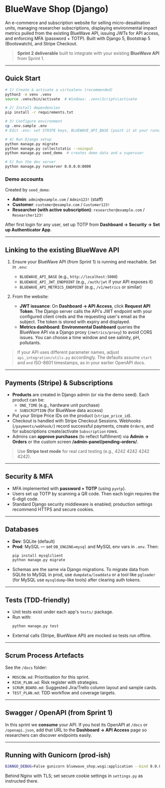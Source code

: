 # BlueWave Shop (Django)

An e-commerce and subscription website for selling micro-desalination units, managing researcher subscriptions,
displaying environmental impact metrics pulled from the existing BlueWave API, issuing JWTs for API access,
and enforcing MFA (password + TOTP). Built with Django 5, Bootstrap 5 (Bootswatch), and Stripe Checkout.

> **Sprint 2 deliverable** built to integrate with your existing **BlueWave API** from Sprint 1.

---

## Quick Start

```bash
# 1) Create & activate a virtualenv (recommended)
python3 -m venv .venv
source .venv/bin/activate  # Windows: .venv\Scripts\activate

# 2) Install dependencies
pip install -r requirements.txt

# 3) Configure environment
cp .env.sample .env
# Edit .env: set STRIPE keys, BLUEWAVE_API_BASE (point it at your running API), etc.

# 4) Run Django setup
python manage.py migrate
python manage.py collectstatic --noinput
python manage.py seed_demo  # creates demo data and a superuser

# 5) Run the dev server
python manage.py runserver 0.0.0.0:8000
```

### Demo accounts
Created by `seed_demo`:
- **Admin**: `admin@example.com` / `Admin123!` (staff)
- **Customer**: `customer@example.com` / `Customer123!`
- **Researcher (with active subscription)**: `researcher@example.com` / `Researcher123!`

After first login for any user, set up TOTP from **Dashboard → Security → Set up Authenticator App**.

---

## Linking to the existing BlueWave API

1. Ensure your BlueWave API (from Sprint 1) is running and reachable. Set in `.env`:
   - `BLUEWAVE_API_BASE` (e.g., `http://localhost:5000`)
   - `BLUEWAVE_API_JWT_ENDPOINT` (e.g., `/auth/jwt` if your API exposes it)
   - `BLUEWAVE_API_METRICS_ENDPOINT` (e.g., `/v1/metrics` or similar)

2. From the website:
   - **JWT issuance**: On **Dashboard → API Access**, click **Request API Token**. The Django server calls
     the API's JWT endpoint with your configured client creds and the requesting user's email as the subject.
     The token is stored with expiry and displayed.
   - **Metrics dashboard**: **Environmental Dashboard** queries the BlueWave API via a Django proxy
     (`/metrics/proxy`) to avoid CORS issues. You can choose a time window and see salinity, pH, pollutants.

> If your API uses different parameter names, adjust `api_integration/utils.py` accordingly. The defaults assume
> `start` and `end` ISO-8601 timestamps, as in your earlier OpenAPI docs.

---

## Payments (Stripe) & Subscriptions

- **Products** are created in Django admin (or via the demo seed). Each product can be:
  - `ONE_TIME` (e.g., hardware unit purchase)
  - `SUBSCRIPTION` (for BlueWave data access)
- Put your Stripe Price IDs on the product (`stripe_price_id`).
- Checkout is handled with Stripe Checkout Sessions. Webhooks (`/payments/webhook/`) record successful
  payments, create `Order`s, and for subscriptions create/activate `Subscription` rows.
- Admins can **approve purchases** (to reflect fulfillment) via **Admin → Orders** or the custom screen
  **/admin-panel/pending-orders/**.

> Use **Stripe test mode** for real card testing (e.g., 4242 4242 4242 4242).

---

## Security & MFA

- MFA implemented with **password + TOTP** (using `pyotp`).
- Users set up TOTP by scanning a QR code. Then each login requires the 6-digit code.
- Standard Django security middleware is enabled; production settings recommend HTTPS and secure cookies.

---

## Databases

- **Dev**: SQLite (default)
- **Prod**: MySQL — set `DB_ENGINE=mysql` and MySQL env vars in `.env`. Then:
  ```bash
  pip install mysqlclient
  python manage.py migrate
  ```
- Schemas are the same via Django migrations. To migrate data from SQLite to MySQL in prod, use `dumpdata/loaddata` or a tool like `pgloader` (for MySQL use `mysqldump`-like tools) after clearing auth tokens.

---

## Tests (TDD-friendly)

- Unit tests exist under each app's `tests/` package.
- Run with:
  ```bash
  python manage.py test
  ```
- External calls (Stripe, BlueWave API) are mocked so tests run offline.

---

## Scrum Process Artefacts

See the `/docs` folder:
- `MOSCOW.md`: Prioritisation for this sprint.
- `RISK_PLAN.md`: Risk register with strategies.
- `SCRUM_BOARD.md`: Suggested Jira/Trello column layout and sample cards.
- `TEST_PLAN.md`: TDD workflow and coverage targets.

---

## Swagger / OpenAPI (from Sprint 1)

In this sprint we **consume** your API. If you host its OpenAPI at `/docs` or `/openapi.json`, add that URL to the
**Dashboard → API Access** page so researchers can discover endpoints easily.

---

## Running with Gunicorn (prod-ish)
```bash
DJANGO_DEBUG=False gunicorn bluewave_shop.wsgi:application --bind 0.0.0.0:8000
```
Behind Nginx with TLS; set secure cookie settings in `settings.py` as instructed there.
